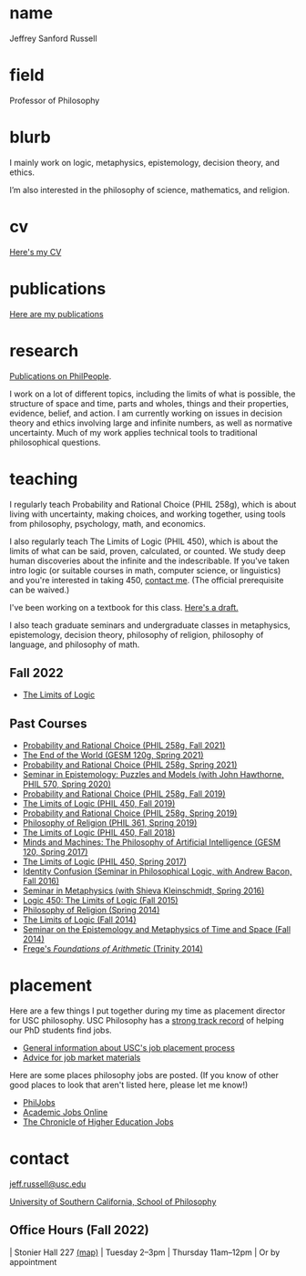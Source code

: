 # name
Jeffrey Sanford Russell

# field
Professor of Philosophy

# blurb
I mainly work on logic, metaphysics, epistemology, decision theory, and ethics.

I’m also interested in the philosophy of science, mathematics,
and religion.

# cv
[Here's my CV](cv.pdf)

# publications
[Here are my publications](https://philpeople.org/profiles/jeffrey-sanford-russell)

# research

[Publications on PhilPeople](https://philpeople.org/profiles/jeffrey-sanford-russell).

I work on a lot of different topics, including the limits of what is possible, the structure of space and time, parts and wholes, things and their properties, evidence, belief, and action. I am currently working on issues in decision theory and ethics involving large and infinite numbers, as well as normative uncertainty.
Much of my work applies technical tools to traditional philosophical questions.


# teaching

I regularly teach Probability and Rational Choice (PHIL 258g), which is about living with uncertainty, making choices, and working together, using tools from philosophy, psychology, math, and economics.

I also regularly teach The Limits of Logic (PHIL 450), which is about
the limits of what can be said, proven, calculated, or counted.
We study deep human discoveries about the infinite and the indescribable. If you've taken intro logic (or suitable courses in math, computer science, or linguistics) and you're interested in taking 450, [contact me](#contact). (The official prerequisite can be waived.)

I've been working on a textbook for this class.
[Here's a draft.](https://www.dropbox.com/s/5vj31iuo149plh5/limits.of.logic.pdf?dl=0)

I also teach graduate seminars and undergraduate classes in metaphysics, epistemology, decision theory, philosophy of religion, philosophy of language, and philosophy of math.

## Fall 2022

-   [The Limits of Logic](logic-450-2022.html)

## Past Courses

-   [Probability and Rational Choice (PHIL 258g, Fall 2021)](courses/probability-fall-2021.html)
-   [The End of the World (GESM 120g, Spring 2021)](courses/gesm-spring-2021.html)
-   [Probability and Rational Choice (PHIL 258g, Spring 2021)](courses/probability-spring-2021.html)
-   [Seminar in Epistemology: Puzzles and Models (with John Hawthorne, PHIL 570, Spring 2020)](https://docs.google.com/document/d/17bwJiTgVJxMq7vUxo6iJ00-gqKxNJHbcQ-4IvIAm5Dk/edit?usp=sharing)
-   [Probability and Rational Choice (PHIL 258g, Fall 2019)](courses/probability.2019f.syllabus.html)
-   [The Limits of Logic (PHIL 450, Fall 2019)](logic450-2019)
-   [Probability and Rational Choice (PHIL 258g, Spring 2019)](courses/probability.2019s.syllabus.pdf)
-   [Philosophy of Religion (PHIL 361, Spring 2019)](courses/religion.2019.syllabus.pdf)
-   [The Limits of Logic (PHIL 450, Fall 2018)](courses/logic.2018.syllabus.pdf)
-   [Minds and Machines: The Philosophy of Artificial Intelligence (GESM 120, Spring 2017)](courses/ai.syllabus.pdf)
-   [The Limits of Logic (PHIL 450, Spring 2017)](courses/logic.2017.syllabus.pdf)
-   [Identity Confusion (Seminar in Philosophical Logic, with Andrew Bacon, Fall 2016) ](courses/identity.2016.syllabus.pdf)
-   [Seminar in Metaphysics (with Shieva Kleinschmidt, Spring 2016)](courses/metaphysics.2016.syllabus.pdf)
-   [Logic 450: The Limits of Logic (Fall 2015)](courses/logic.2015.syllabus.pdf)
-   [Philosophy of Religion (Spring 2014)](courses/religion.2014.syllabus.pdf)
-   [The Limits of Logic (Fall 2014)](courses/logic.2014.syllabus.pdf)
-   [Seminar on the Epistemology and Metaphysics of Time and Space (Fall 2014)](courses/me.2014.syllabus.pdf)
-   [Frege's *Foundations of Arithmetic* (Trinity 2014)](courses/frege.2014.syllabus.pdf)

# placement

Here are a few things I put together during my time as placement director for USC philosophy. USC Philosophy has a [strong track record](https://dornsife.usc.edu/phil/placement-record/) of helping our PhD students find jobs.

-   [General information about USC's job placement process](placement/placement-notes-2022.pdf)
-   [Advice for job market materials](placement/placement-advice.pdf)

Here are some places philosophy jobs are posted. (If you know of other good places to look that aren't listed here, please let me know!)

-   [PhilJobs](https://philjobs.org)
-   [Academic Jobs Online](https://academicjobsonline.org/ajo)
-   [The Chronicle of Higher Education Jobs](https://jobs.chronicle.com)


# contact

<jeff.russell@usc.edu>

[University of Southern California, School of Philosophy](http://dornsife.usc.edu/phil/)

## Office Hours (Fall 2022)

| Stonier Hall 227 [(map)](https://www.google.com/maps/place/Stonier+Hall,+Los+Angeles,+CA+90089/@34.0202565,-118.2890616,17z/data=!3m1!4b1!4m2!3m1!1s0x80c2c7e346f6413d:0xa8985915b5308cc3)
| Tuesday 2–3pm
| Thursday 11am–12pm
| Or by appointment



